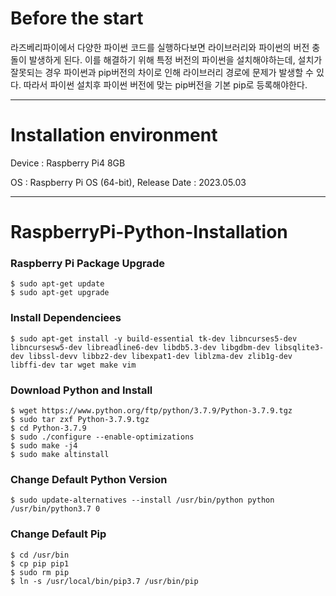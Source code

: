 # Before the start
라즈베리파이에서 다양한 파이썬 코드를 실행하다보면 라이브러리와 파이썬의 버전 충돌이 발생하게 된다.
이를 해결하기 위해 특정 버전의 파이썬을 설치해야하는데, 설치가 잘못되는 경우 파이썬과 pip버전의 차이로 인해 라이브러리 경로에 문제가 발생할 수 있다.
따라서 파이썬 설치후 파이썬 버전에 맞는 pip버전을 기본 pip로 등록해야한다.

---

# Installation environment
Device : Raspberry Pi4 8GB

OS : Raspberry Pi OS (64-bit), Release Date : 2023.05.03

---
# RaspberryPi-Python-Installation
### Raspberry Pi Package Upgrade
    $ sudo apt-get update
    $ sudo apt-get upgrade
    
### Install Dependenciees
    $ sudo apt-get install -y build-essential tk-dev libncurses5-dev libncursesw5-dev libreadline6-dev libdb5.3-dev libgdbm-dev libsqlite3-dev libssl-devv libbz2-dev libexpat1-dev liblzma-dev zlib1g-dev libffi-dev tar wget make vim
    
### Download Python and Install
    $ wget https://www.python.org/ftp/python/3.7.9/Python-3.7.9.tgz
    $ sudo tar zxf Python-3.7.9.tgz
    $ cd Python-3.7.9
    $ sudo ./configure --enable-optimizations
    $ sudo make -j4
    $ sudo make altinstall

### Change Default Python Version
    $ sudo update-alternatives --install /usr/bin/python python /usr/bin/python3.7 0
    
### Change Default Pip
    $ cd /usr/bin
    $ cp pip pip1
    $ sudo rm pip
    $ ln -s /usr/local/bin/pip3.7 /usr/bin/pip

